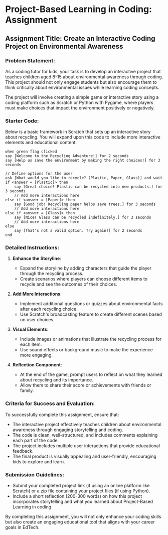 # Project-Based Learning in Coding: Assignment

## Assignment Title: Create an Interactive Coding Project on Environmental Awareness

### Problem Statement:
As a coding tutor for kids, your task is to develop an interactive project that teaches children aged 8-15 about environmental awareness through coding. This project should not only engage students but also encourage them to think critically about environmental issues while learning coding concepts. 

The project will involve creating a simple game or interactive story using a coding platform such as Scratch or Python with Pygame, where players must make choices that impact the environment positively or negatively. 

### Starter Code:
Below is a basic framework in Scratch that sets up an interactive story about recycling. You will expand upon this code to include more interactive elements and educational content.

```scratch
when green flag clicked
say [Welcome to the Recycling Adventure!] for 2 seconds
say [Help us save the environment by making the right choices!] for 3 seconds

// Define options for the user
ask [What would you like to recycle? (Plastic, Paper, Glass)] and wait
if <answer = [Plastic]> then
    say [Great choice! Plastic can be recycled into new products.] for 3 seconds
    // Add more interactions here
else if <answer = [Paper]> then
    say [Good job! Recycling paper helps save trees.] for 3 seconds
    // Add more interactions here
else if <answer = [Glass]> then
    say [Nice! Glass can be recycled indefinitely.] for 3 seconds
    // Add more interactions here
else 
    say [That's not a valid option. Try again!] for 2 seconds
end
```

### Detailed Instructions:
1. **Enhance the Storyline**:
   - Expand the storyline by adding characters that guide the player through the recycling process.
   - Create scenarios where players can choose different items to recycle and see the outcomes of their choices.

2. **Add More Interactions**:
   - Implement additional questions or quizzes about environmental facts after each recycling choice.
   - Use Scratch's broadcasting feature to create different scenes based on user choices.

3. **Visual Elements**:
   - Include images or animations that illustrate the recycling process for each item.
   - Use sound effects or background music to make the experience more engaging.

4. **Reflection Component**:
   - At the end of the game, prompt users to reflect on what they learned about recycling and its importance.
   - Allow them to share their score or achievements with friends or family.

### Criteria for Success and Evaluation:
To successfully complete this assignment, ensure that:
- The interactive project effectively teaches children about environmental awareness through engaging storytelling and coding.
- The code is clean, well-structured, and includes comments explaining each part of the code.
- The project includes multiple user interactions that provide educational feedback.
- The final product is visually appealing and user-friendly, encouraging kids to explore and learn.

### Submission Guidelines:
- Submit your completed project link (if using an online platform like Scratch) or a zip file containing your project files (if using Python).
- Include a short reflection (200-300 words) on how this project incorporates storytelling and what you learned about Project-Based Learning in coding.

By completing this assignment, you will not only enhance your coding skills but also create an engaging educational tool that aligns with your career goals in EdTech.